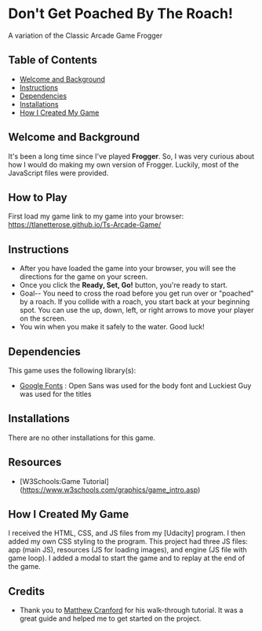 # Don't Get Poached By The Roach!
A variation of the Classic Arcade Game Frogger

## Table of Contents
* [Welcome and Background](#welcome-and-background) 
* [Instructions](#instructions)
* [Dependencies](#dependencies) 
* [Installations](#installations) 
* [How I Created My Game](#how-i-created-my-game) 


## Welcome and Background

It's been a long time since I've played **Frogger**. So, I was very curious about how I would do making my own version of Frogger. Luckily, most of the JavaScript files were provided. 

## How to Play
First load my game link to my game into your browser: https://tlanetterose.github.io/Ts-Arcade-Game/

## Instructions
* After you have loaded the game into your browser, you will see the directions for the game on your screen. 
* Once you click the **Ready, Set, Go!** button, you're ready to start. 
* Goal-- You need to cross the road before you get run over or "poached" by a roach. If you collide with a roach, you start back at your beginning spot. You can use the up, down, left, or right arrows to move your player on the screen.
* You win when you make it safely to the water. Good luck!

## Dependencies

This game uses the following library(s):
* [Google Fonts](https://fonts.google.com/) : Open Sans was used for the body font and Luckiest Guy was used for the titles

## Installations 

There are no other installations for this game.

## Resources 

* [W3Schools:Game Tutorial] (https://www.w3schools.com/graphics/game_intro.asp)

## How I Created My Game

I received the HTML, CSS, and JS files from my [Udacity] program. I then added my own CSS styling to the program. This project had three JS files: app (main JS), resources (JS for loading images), and engine (JS file with game loop). I added a modal to start the game and to replay at the end of the game.  

## Credits
* Thank you to [Matthew Cranford](https://matthewcranford.com/arcade-game-walkthrough-part-6-collisions-win-conditions-and-game-resets/) for his walk-through tutorial. It was a great guide and helped me to get started on the project. 

